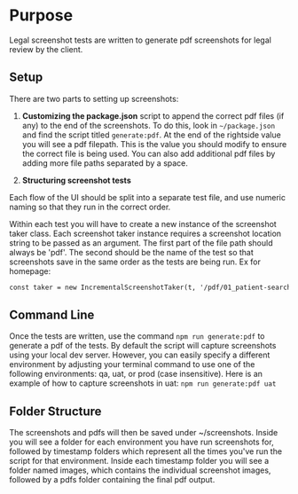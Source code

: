 # Purpose

Legal screenshot tests are written to generate pdf screenshots for legal review by the client.

## Setup

There are two parts to setting up screenshots:

1. **Customizing the package.json** script to append the correct pdf files (if any) to the end of the screenshots. To do this, look in
   `~/package.json` and find the script titled `generate:pdf`. At the end of the rightside value you will see a pdf filepath. This is the
   value you should modify to ensure the correct file is being used. You can also add additional pdf files by adding more file paths
   separated by a space.

2. **Structuring screenshot tests**

Each flow of the UI should be split into a separate test file, and use numeric naming so that they run in the correct order.

Within each test you will have to create a new instance of the screenshot taker class. Each screenshot taker instance requires a screenshot
location string to be passed as an argument. The first part of the file path should always be 'pdf'. The second should be the name of the
test so that screenshots save in the same order as the tests are being run. Ex for homepage:

```html
const taker = new IncrementalScreenshotTaker(t, '/pdf/01_patient-search')
```

## Command Line

Once the tests are written, use the command `npm run generate:pdf` to generate a pdf of the tests. By default the script will capture
screenshots using your local dev server. However, you can easily specify a different environment by adjusting your terminal command to use
one of the following environments: qa, uat, or prod (case insensitive). Here is an example of how to capture screenshots in uat:
`npm run generate:pdf uat`

## Folder Structure

The screenshots and pdfs will then be saved under ~/screenshots. Inside you will see a folder for each environment you have run screenshots
for, followed by timestamp folders which represent all the times you've run the script for that environment. Inside each timestamp folder
you will see a folder named images, which contains the individual screenshot images, followed by a pdfs folder containing the final pdf
output.
